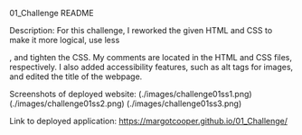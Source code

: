 01_Challenge README

Description: For this challenge, I reworked the given HTML and CSS to make it more logical, use less <div>, and tighten the CSS. My comments are located in the HTML and CSS files, respectively. I also added accessibility features, such as alt tags for images, and edited the title of the webpage.

Screenshots of deployed website:
(./images/challenge01ss1.png)
(./images/challenge01ss2.png)
(./images/challenge01ss3.png)

Link to deployed application: https://margotcooper.github.io/01_Challenge/

